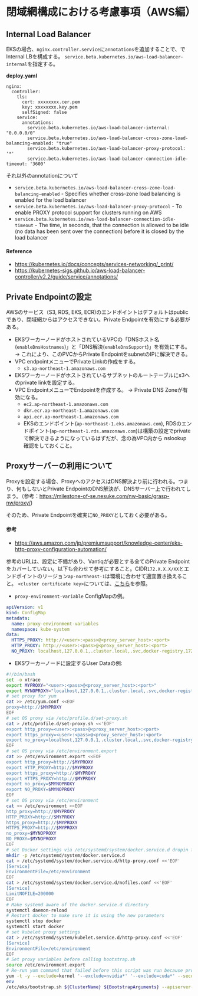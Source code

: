 # 閉域網構成における考慮事項（AWS編）


## Internal Load Balancer
EKSの場合、`nginx.controller.service`に`annotations`を追加することで、でInternal LBを構成する。
`service.beta.kubernetes.io/aws-load-balancer-internal`を指定する。

**deploy.yaml**
```
nginx:
  controller:
    tls:
      cert: xxxxxxxx.cer.pem
      key: xxxxxxxx.key.pem
      selfSigned: false
    service:
      annotations:
        service.beta.kubernetes.io/aws-load-balancer-internal: "0.0.0.0/0"
        service.beta.kubernetes.io/aws-load-balancer-cross-zone-load-balancing-enabled: "true"
        service.beta.kubernetes.io/aws-load-balancer-proxy-protocol: '*'
        service.beta.kubernetes.io/aws-load-balancer-connection-idle-timeout: '3600'
```
それ以外のannotationについて
- `service.beta.kubernetes.io/aws-load-balancer-cross-zone-load-balancing-enabled` - Specifies whether cross-zone load balancing is enabled for the load balancer
- `service.beta.kubernetes.io/aws-load-balancer-proxy-protocol` - To enable PROXY protocol support for clusters running on AWS
- `service.beta.kubernetes.io/aws-load-balancer-connection-idle-timeout` - The time, in seconds, that the connection is allowed to be idle (no data has been sent over the connection) before it is closed by the load balancer

#### Reference
- https://kubernetes.io/docs/concepts/services-networking/_print/
- https://kubernetes-sigs.github.io/aws-load-balancer-controller/v2.2/guide/service/annotations/


## Private Endpointの設定
AWSのサービス（S3, RDS, EKS, ECR)のエンドポイントはデフォルトはpublicであり、閉域網からはアクセスできない。Private Endpointを有効にする必要がある。

- EKSワーカーノードがホストされているVPCの「DNSホスト名(`enableDnsHostnames`)」と「DNS解決(`enableDnsSupport`)」を有効にする。 -> これにより、このPVCからPrivate EndpointをsubnetのIPに解決できる。
- VPC endpointメニューでPrivate Linkの作成をする。
  - `s3.ap-northeast-1.amazonaws.com`
- EKSワーカーノードがホストされているサブネットのルートテーブルにs3へのprivate linkを設定する。
- VPC EndpointメニューでEndpointを作成する。 -> Private DNS Zoneが有効になる。
  - `ec2.ap-northeast-1.amazonaws.com`
  - `dkr.ecr.ap-northeast-1.amazonaws.com`
  - `api.ecr.ap-northeast-1.amazonaws.com`
  - EKSのエンドポイント(`ap-northeast-1.eks.amazonaws.com`), RDSのエンドポイント(`ap-northeast-1.rds.amazonaws.com`)は構築の設定でprivateで解決できるようになっているはずだが、念の為VPC内から nslookup 確認をしておくこと。

## Proxyサーバーの利用について
Proxyを設定する場合、ProxyへのアクセスはDNS解決より前に行われる。つまり、何もしないとPrivate EndpointのDNS解決が、DNSサーバー上で行われてしまう。（参考：https://milestone-of-se.nesuke.com/nw-basic/grasp-nw/proxy/)

そのため、Private Endpointを確実に`NO_PROXY`としておく必要がある。

#### 参考
- https://aws.amazon.com/jp/premiumsupport/knowledge-center/eks-http-proxy-configuration-automation/

参考のURLは、設定に不備があり、Vantiqが必要とする全てのPrivate Endpointをカバーしていない。以下も合わせて参考にすること。CIDR`172.X.X.X/XX`とエンドポイントのリージョン`ap-northeast-1`は環境に合わせて適宜置き換えること。
`<cluster certificate key>`については、[こちら](https://docs.aws.amazon.com/ja_jp/eks/latest/userguide/private-clusters.html)を参照。

- `proxy-environment-variable` ConfigMapの例。

```yaml
apiVersion: v1
kind: ConfigMap
metadata:
  name: proxy-environment-variables
  namespace: kube-system
data:
  HTTPS_PROXY: http://<user>:<pass>@<proxy_server_host>:<port>
  HTTP_PROXY: http://<user>:<pass>@<proxy_server_host>:<port>
  NO_PROXY: localhost,127.0.0.1,.cluster.local,.svc,docker-registry,172.20.0.0/16,172.30.0.0/16,10.152.226.0/24,10.152.227.0/24,10.152.233.0/24,10.152.234.0/24,10.152.235.0/24,10.152.236.0/24,169.254.169.254,.internal,ec2.ap-northeast-1.amazonaws.com,.s3.ap-northeast-1.amazonaws.com,.dkr.ecr.ap-northeast-1.amazonaws.com,api.ecr.ap-northeast-1.amazonaws.com,.ap-northeast-1.eks.amazonaws.com,.ap-northeast-1.rds.amazonaws.com
```

- EKSワーカーノードに設定するUser Dataの例:
```sh
#!/bin/bash
set -o xtrace
export MYPROXY="<user>:<pass>@<proxy_server_host>:<port>"
export MYNOPROXY="localhost,127.0.0.1,.cluster.local,.svc,docker-registry,172.20.0.0/16,172.30.0.0/16,10.152.226.0/24,10.152.227.0/24,10.152.233.0/24,169.254.169.254,.internal,ec2.ap-northeast-1.amazonaws.com,.s3.ap-northeast-1.amazonaws.com,.dkr.ecr.ap-northeast-1.amazonaws.com,api.ecr.ap-northeast-1.amazonaws.com,.ap-northeast-1.eks.amazonaws.com,.ap-northeast-1.rds.amazonaws.com"
# set proxy for yum
cat >> /etc/yum.conf <<EOF
proxy=http://$MYPROXY
EOF
# set OS proxy via /etc/profile.d/set-proxy.sh
cat > /etc/profile.d/set-proxy.sh <<'EOF'
export http_proxy=<user>:<pass>@<proxy_server_host>:<port>
export https_proxy=<user>:<pass>@<proxy_server_host>:<port>
export no_proxy=localhost,127.0.0.1,.cluster.local,.svc,docker-registry,172.20.0.0/16,172.30.0.0/16,10.152.226.0/24,10.152.227.0/24,10.152.233.0/24,169.254.169.254,.internal,ec2.ap-northeast-1.amazonaws.com,.s3.ap-northeast-1.amazonaws.com,.dkr.ecr.ap-northeast-1.amazonaws.com,api.ecr.ap-northeast-1.amazonaws.com,.ap-northeast-1.eks.amazonaws.com,.ap-northeast-1.rds.amazonaws.com
EOF
# set OS proxy via /etc/environment.export
cat >> /etc/environment.export <<EOF
export http_proxy=http://$MYPROXY
export HTTP_PROXY=http://$MYPROXY
export https_proxy=http://$MYPROXY
export HTTPS_PROXY=http://$MYPROXY
export no_proxy=$MYNOPROXY
export NO_PROXY=$MYNOPROXY
EOF
# set OS proxy via /etc/environment
cat >> /etc/environment <<EOF
http_proxy=http://$MYPROXY
HTTP_PROXY=http://$MYPROXY
https_proxy=http://$MYPROXY
HTTPS_PROXY=http://$MYPROXY
no_proxy=$MYNOPROXY
NO_PROXY=$MYNOPROXY
EOF
# set Docker settings via /etc/systemd/system/docker.service.d dropin files - proxy & LimitNOFILE
mkdir -p /etc/systemd/system/docker.service.d
cat > /etc/systemd/system/docker.service.d/http-proxy.conf <<'EOF'
[Service]
EnvironmentFile=/etc/environment
EOF
cat > /etc/systemd/system/docker.service.d/nofiles.conf <<'EOF'
[Service]
LimitNOFILE=200000
EOF
# Make systemd aware of the docker.service.d directory
systemctl daemon-reload
# Restart docker to make sure it is using the new parameters
systemctl stop docker
systemctl start docker
# set kubelet proxy settings
cat > /etc/systemd/system/kubelet.service.d/http-proxy.conf <<'EOF'
[Service]
EnvironmentFile=/etc/environment
EOF
# Set proxy variables before calling bootstrap.sh
source /etc/environment.export
# Re-run yum command that failed before this script was run because proxy was not set yet
yum -t -y --exclude=kernel '--exclude=nvidia*' '--exclude=cuda*' --security --sec-severity=critical --sec-severity=important upgrade
env
/etc/eks/bootstrap.sh ${ClusterName} ${BootstrapArguments} --apiserver-endpoint https://<EKS EndPoint>.ap-northeast-1.eks.amazonaws.com --b64-cluster-ca <cluster certificate key>
```
